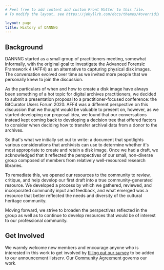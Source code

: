 ```yaml
---
# Feel free to add content and custom Front Matter to this file.
# To modify the layout, see https://jekyllrb.com/docs/themes/#overriding-theme-defaults

layout: page
title: History of DANNNG
---
```


## Background
DANNNG started as a small group of practitioners meeting, somewhat informally, with the original goal to investigate the Advanced Forensic Framework 4 (AFF4) as an alternative to capturing physical disk images. The conversation evolved over time as we invited more people that we personally knew to join the discussion.

As the particulars of when and how to create a disk image have always been something of a hot topic for digital archives practitioners, we decided to submit a presentation proposal to a practitioner-focused conference: the BitCurator Users Forum 2020. AFF4 was a different perspective on this discussion that we thought would be valuable to present on, however, as we started developing our proposal idea, we found that our conversations instead kept coming back to developing a decision tree that offered factors to consider when deciding how to transfer archival data from a donor to the archives.

So that's what we initially set out to write: a document that spotlights various considerations that archivists can use to determine whether it's most appropriate to create and retain a disk image. Once we had a draft, we acknowledged that it reflected the perspectives of our small, non-diverse group composed of members from relatively well-resourced research libraries.

 To remediate this, we opened our resources to the community to review, critique, and help develop our first draft into a true community-generated resource. We developed a process by which we gathered, reviewed, and incorporated community input and feedback, and what emerged was a resource that better reflected the needs and diversity of the cultural heritage community.

Moving forward, we strive to broaden the perspectives reflected in the group as well as to continue to develop resources that would be of interest to our professional community.


## Get Involved
We warmly welcome new members and encourage anyone who is interested in this work to get involved by [filling out our survey](https://cornell.ca1.qualtrics.com/jfe/form/SV_eXvXalQIWRhRKNE) to be added to our announcement listserv. Our [Community Agreement](https://dannng.github.io/community-agreement.html) governs our work.
